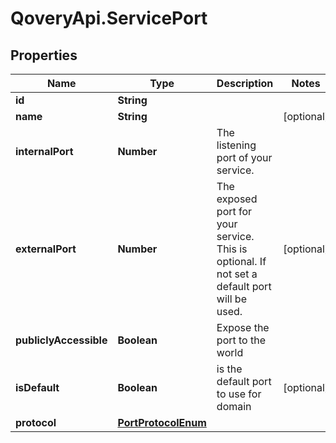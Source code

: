 # QoveryApi.ServicePort

## Properties

Name | Type | Description | Notes
------------ | ------------- | ------------- | -------------
**id** | **String** |  | 
**name** | **String** |  | [optional] 
**internalPort** | **Number** | The listening port of your service. | 
**externalPort** | **Number** | The exposed port for your service. This is optional. If not set a default port will be used. | [optional] 
**publiclyAccessible** | **Boolean** | Expose the port to the world | 
**isDefault** | **Boolean** | is the default port to use for domain | [optional] 
**protocol** | [**PortProtocolEnum**](PortProtocolEnum.md) |  | 


